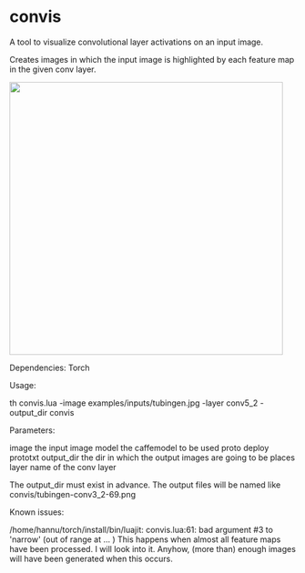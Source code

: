 # convis
A tool to visualize convolutional layer activations on an input image.  

Creates images in which the input image is highlighted by each feature map in the given conv layer.

<img src="https://raw.githubusercontent.com/htoyryla/convis/master/tubingen-conv3_2-17.png" width="480">

Dependencies: Torch

Usage:

 th convis.lua -image examples/inputs/tubingen.jpg -layer conv5_2 -output_dir convis
 
 Parameters:
 
image  the input image
model  the caffemodel to be used
proto  deploy prototxt
output_dir the dir in which the output images are going to be places
layer name of the conv layer

The output_dir must exist in advance. The output files will be named like convis/tubingen-conv3_2-69.png

Known issues:

/home/hannu/torch/install/bin/luajit: convis.lua:61: bad argument #3 to 'narrow' (out of range at ... )
This happens when almost all feature maps have been processed. I will look into it. Anyhow, (more than) enough images will have been generated when this occurs.
